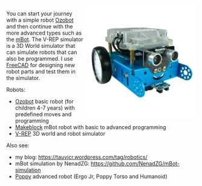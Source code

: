 <img align="right" width="300" src="../Robots/Makeblock/images/mBot-1.png">

You can start your journey with a simple robot [Ozobot](./Ozobot) and then continue with the more advanced types such as the [mBot](./Makeblock). The V-REP simulator is a 3D World simulator that can simulate robots that can also be programmed. I use [FreeCAD](https://www.freecadweb.org/) for designing new robot parts and test them in the simulator.

Robots:
* [Ozobot](./Ozobot) basic robot (for children 4-7 years) with predefined moves and programming
* [Makeblock](./Makeblock) mBot robot with basic to advanced programming
* [V-REP](./V-REP) 3D world and robot simulator

Also see:
* my blog: https://tauvicr.wordpress.com/tag/robotics/
* mBot simulation by NenadZG: https://github.com/NenadZG/mBot-simulation
* [Poppy](https://www.poppy-project.org/en/) advanced robot (Ergo Jr, Poppy Torso and Humanoid)
